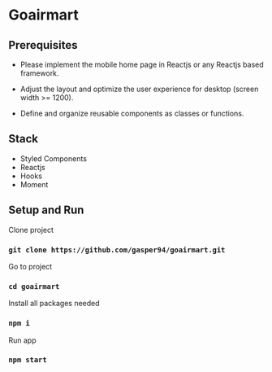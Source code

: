 # Goairmart

## Prerequisites

- Please implement the mobile home page in Reactjs or any Reactjs based framework.

- Adjust the layout and optimize the user experience for desktop (screen width >= 1200).

- Define and organize reusable components as classes or functions.

## Stack

- Styled Components
- Reactjs
- Hooks
- Moment

## Setup and Run

Clone project

### `git clone https://github.com/gasper94/goairmart.git`

Go to project

### `cd goairmart`

Install all packages needed

### `npm i`

Run app

### `npm start`
